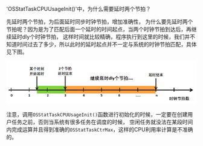 'OSStatTaskCPUUsageInit()'中，为什么需要延时两个节拍？

先延时两个节拍，为后面延时同步时钟节拍，增加准确性， 为什么要先延时两个节拍呢？因为是为了匹配后面一个延时的时间起点，当两个时钟节拍到达后，再继续延时dly个时钟节拍， 这样时间就比较精确，程序执行到这里的时候，我们并不知道时间过去了多少，所以此时的延时起点并不一定与系统的时钟节拍匹配，具体见下图。

![](延时两个节拍.png)

注意，调用`OSStatTaskCPUUsageInit()`函数进行初始化的时候，一定要在创建用户任务之前，否则当系统有很多任务在调度的时候， 空闲任务就没法在某段时间内完成运算并且得到准确的`OSStatTaskCtrMax`，这样的CPU利用率计算是不准确的。